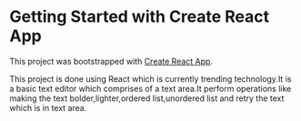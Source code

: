 # Getting Started with Create React App

This project was bootstrapped with [Create React App](https://github.com/facebook/create-react-app).

This project is done using React which is currently trending technology.It is a basic text editor which comprises of a text area.It perform operations like making the text bolder,lighter,ordered list,unordered list and retry the text which is in text area. 
